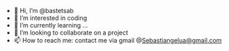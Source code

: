 - 👋 Hi, I’m @bastetsab
- 👀 I’m interested in coding
- 🌱 I’m currently learning ...
- 💞️ I’m looking to collaborate on a project
- 📫 How to reach me: contact me via gmail @Sebastiangelua@gmail.com

<!---
bastetsab/bastetsab is a ✨ special ✨ repository because its `README.md` (this file) appears on your GitHub profile.
You can click the Preview link to take a look at your changes.
--->
